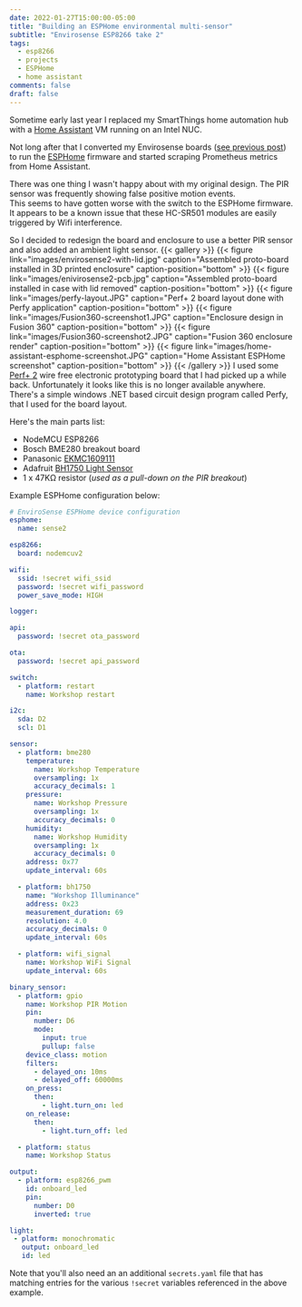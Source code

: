 ```yaml
---
date: 2022-01-27T15:00:00-05:00
title: "Building an ESPHome environmental multi-sensor"
subtitle: "Envirosense ESP8266 take 2"
tags:
  - esp8266 
  - projects
  - ESPHome
  - home assistant
comments: false
draft: false
---
```


Sometime early last year I replaced my SmartThings home automation hub with a [Home Assistant](https://www.home-assistant.io/) VM running on an Intel NUC.

Not long after that I converted my Envirosense boards ([see previous post](/blog/2020/03/envirosense-esp8266-prometheus-exporter/)) to run the [ESPHome](https://esphome.io/) firmware and started scraping Prometheus metrics from Home Assistant.

There was one thing I wasn't happy about with my original design.
The PIR sensor was frequently showing false positive motion events.  
This seems to have gotten worse with the switch to the ESPHome firmware. It appears to be a known issue that these HC-SR501 modules are easily triggered by Wifi interference. 

So I decided to redesign the board and enclosure to use a better PIR sensor and also added an ambient light sensor.
{{< gallery >}}
{{< figure link="images/envirosense2-with-lid.jpg" caption="Assembled proto-board installed in 3D printed enclosure" caption-position="bottom" >}}
{{< figure link="images/enivirosense2-pcb.jpg" caption="Assembled proto-board installed in case with lid removed" caption-position="bottom" >}}
{{< figure link="images/perfy-layout.JPG" caption="Perf+ 2 board layout done with Perfy application" caption-position="bottom" >}}
{{< figure link="images/Fusion360-screenshot1.JPG" caption="Enclosure design in Fusion 360" caption-position="bottom" >}}
{{< figure link="images/Fusion360-screenshot2.JPG" caption="Fusion 360 enclosure render" caption-position="bottom" >}}
{{< figure link="images/home-assistant-esphome-screenshot.JPG" caption="Home Assistant ESPHome screenshot" caption-position="bottom" >}}
{{< /gallery >}}
I used some [Perf+ 2](https://www.crowdsupply.com/ben-wang/perf-2) wire free electronic prototyping board that I had picked up a while back. Unfortunately it looks like this is no longer available anywhere. There's a simple windows .NET based circuit design program called Perfy, that I used for the board layout.

Here's the main parts list:
- NodeMCU ESP8266
- Bosch BME280 breakout board
- Panasonic [EKMC1609111](https://www.digikey.com/en/products/detail/panasonic-electric-works/EKMC1609111/13618562)
- Adafruit [BH1750 Light Sensor](https://www.adafruit.com/product/4681)
- 1 x 47KΩ resistor (*used as a pull-down on the PIR breakout*)

Example ESPHome configuration below:

``` yaml
# EnviroSense ESPHome device configuration
esphome:
  name: sense2

esp8266:
  board: nodemcuv2

wifi:
  ssid: !secret wifi_ssid
  password: !secret wifi_password
  power_save_mode: HIGH

logger:

api:
  password: !secret ota_password

ota:
  password: !secret api_password

switch:
  - platform: restart
    name: Workshop restart

i2c:
  sda: D2
  scl: D1

sensor:
  - platform: bme280
    temperature:
      name: Workshop Temperature
      oversampling: 1x
      accuracy_decimals: 1
    pressure:
      name: Workshop Pressure
      oversampling: 1x
      accuracy_decimals: 0
    humidity:
      name: Workshop Humidity
      oversampling: 1x
      accuracy_decimals: 0
    address: 0x77
    update_interval: 60s

  - platform: bh1750
    name: "Workshop Illuminance"
    address: 0x23
    measurement_duration: 69
    resolution: 4.0
    accuracy_decimals: 0
    update_interval: 60s

  - platform: wifi_signal
    name: Workshop WiFi Signal
    update_interval: 60s

binary_sensor:
  - platform: gpio
    name: Workshop PIR Motion
    pin:
      number: D6
      mode:
        input: true
        pullup: false
    device_class: motion
    filters:
      - delayed_on: 10ms
      - delayed_off: 60000ms
    on_press:
      then:
        - light.turn_on: led
    on_release:
      then:
        - light.turn_off: led

  - platform: status
    name: Workshop Status

output:
  - platform: esp8266_pwm
    id: onboard_led
    pin:
      number: D0
      inverted: true

light:
 - platform: monochromatic
   output: onboard_led
   id: led
```
Note that you'll also need an an additional `secrets.yaml` file that has matching entries for the various `!secret` variables referenced in the above example.